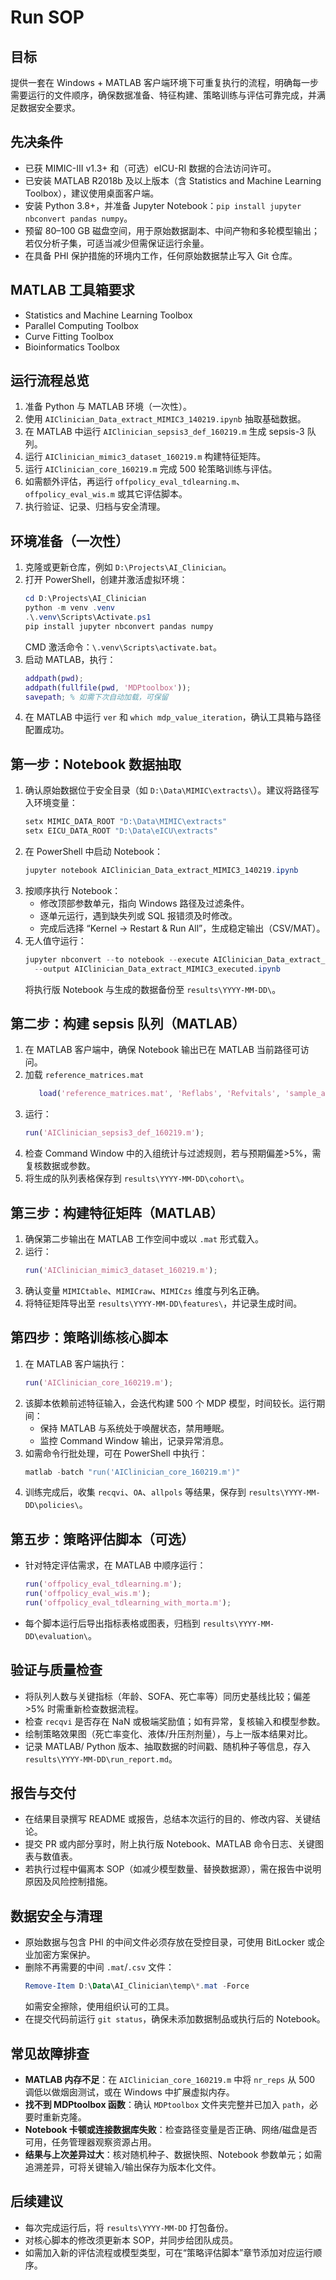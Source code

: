 # Run SOP

## 目标
提供一套在 Windows + MATLAB 客户端环境下可重复执行的流程，明确每一步需要运行的文件顺序，确保数据准备、特征构建、策略训练与评估可靠完成，并满足数据安全要求。

## 先决条件
- 已获 MIMIC-III v1.3+ 和（可选）eICU-RI 数据的合法访问许可。
- 已安装 MATLAB R2018b 及以上版本（含 Statistics and Machine Learning Toolbox），建议使用桌面客户端。
- 安装 Python 3.8+，并准备 Jupyter Notebook：`pip install jupyter nbconvert pandas numpy`。
- 预留 80–100 GB 磁盘空间，用于原始数据副本、中间产物和多轮模型输出；若仅分析子集，可适当减少但需保证运行余量。
- 在具备 PHI 保护措施的环境内工作，任何原始数据禁止写入 Git 仓库。

## MATLAB 工具箱要求
- Statistics and Machine Learning Toolbox
- Parallel Computing Toolbox
- Curve Fitting Toolbox
- Bioinformatics Toolbox


## 运行流程总览
1. 准备 Python 与 MATLAB 环境（一次性）。
2. 使用 `AIClinician_Data_extract_MIMIC3_140219.ipynb` 抽取基础数据。
3. 在 MATLAB 中运行 `AIClinician_sepsis3_def_160219.m` 生成 sepsis-3 队列。
4. 运行 `AIClinician_mimic3_dataset_160219.m` 构建特征矩阵。
5. 运行 `AIClinician_core_160219.m` 完成 500 轮策略训练与评估。
6. 如需额外评估，再运行 `offpolicy_eval_tdlearning.m`、`offpolicy_eval_wis.m` 或其它评估脚本。
7. 执行验证、记录、归档与安全清理。

## 环境准备（一次性）
1. 克隆或更新仓库，例如 `D:\Projects\AI_Clinician`。
2. 打开 PowerShell，创建并激活虚拟环境：
   ```powershell
   cd D:\Projects\AI_Clinician
   python -m venv .venv
   .\.venv\Scripts\Activate.ps1
   pip install jupyter nbconvert pandas numpy
   ```
   CMD 激活命令：`\.venv\Scripts\activate.bat`。
3. 启动 MATLAB，执行：
   ```matlab
   addpath(pwd);
   addpath(fullfile(pwd, 'MDPtoolbox'));
   savepath; % 如需下次自动加载，可保留
   ```
4. 在 MATLAB 中运行 `ver` 和 `which mdp_value_iteration`，确认工具箱与路径配置成功。

## 第一步：Notebook 数据抽取
1. 确认原始数据位于安全目录（如 `D:\Data\MIMIC\extracts\`）。建议将路径写入环境变量：
   ```powershell
   setx MIMIC_DATA_ROOT "D:\Data\MIMIC\extracts"
   setx EICU_DATA_ROOT "D:\Data\eICU\extracts"
   ```
2. 在 PowerShell 中启动 Notebook：
   ```powershell
   jupyter notebook AIClinician_Data_extract_MIMIC3_140219.ipynb
   ```
3. 按顺序执行 Notebook：
   - 修改顶部参数单元，指向 Windows 路径及过滤条件。
   - 逐单元运行，遇到缺失列或 SQL 报错须及时修改。
   - 完成后选择 “Kernel → Restart & Run All”，生成稳定输出（CSV/MAT）。
4. 无人值守运行：
   ```powershell
   jupyter nbconvert --to notebook --execute AIClinician_Data_extract_MIMIC3_140219.ipynb \
     --output AIClinician_Data_extract_MIMIC3_executed.ipynb
   ```
   将执行版 Notebook 与生成的数据备份至 `results\YYYY-MM-DD\`。

## 第二步：构建 sepsis 队列（MATLAB）
1. 在 MATLAB 客户端中，确保 Notebook 输出已在 MATLAB 当前路径可访问。
2. 加载 `reference_matrices.mat` 
   ```matlab
      load('reference_matrices.mat', 'Reflabs', 'Refvitals', 'sample_and_hold');
   ```
3. 运行：
   ```matlab
   run('AIClinician_sepsis3_def_160219.m');
   ```
4. 检查 Command Window 中的入组统计与过滤规则，若与预期偏差>5%，需复核数据或参数。
5. 将生成的队列表格保存到 `results\YYYY-MM-DD\cohort\`。

## 第三步：构建特征矩阵（MATLAB）
1. 确保第二步输出在 MATLAB 工作空间中或以 `.mat` 形式载入。
2. 运行：
   ```matlab
   run('AIClinician_mimic3_dataset_160219.m');
   ```
3. 确认变量 `MIMICtable`、`MIMICraw`、`MIMICzs` 维度与列名正确。
4. 将特征矩阵导出至 `results\YYYY-MM-DD\features\`，并记录生成时间。

## 第四步：策略训练核心脚本
1. 在 MATLAB 客户端执行：
   ```matlab
   run('AIClinician_core_160219.m');
   ```
2. 该脚本依赖前述特征输入，会迭代构建 500 个 MDP 模型，时间较长。运行期间：
   - 保持 MATLAB 与系统处于唤醒状态，禁用睡眠。
   - 监控 Command Window 输出，记录异常消息。
3. 如需命令行批处理，可在 PowerShell 中执行：
   ```powershell
   matlab -batch "run('AIClinician_core_160219.m')"
   ```
4. 训练完成后，收集 `recqvi`、`OA`、`allpols` 等结果，保存到 `results\YYYY-MM-DD\policies\`。

## 第五步：策略评估脚本（可选）
- 针对特定评估需求，在 MATLAB 中顺序运行：
  ```matlab
  run('offpolicy_eval_tdlearning.m');
  run('offpolicy_eval_wis.m');
  run('offpolicy_eval_tdlearning_with_morta.m');
  ```
- 每个脚本运行后导出指标表格或图表，归档到 `results\YYYY-MM-DD\evaluation\`。

## 验证与质量检查
- 将队列人数与关键指标（年龄、SOFA、死亡率等）同历史基线比较；偏差>5% 时需重新检查数据流程。
- 检查 `recqvi` 是否存在 NaN 或极端奖励值；如有异常，复核输入和模型参数。
- 绘制策略效果图（死亡率变化、液体/升压剂剂量），与上一版本结果对比。
- 记录 MATLAB/ Python 版本、抽取数据的时间戳、随机种子等信息，存入 `results\YYYY-MM-DD\run_report.md`。

## 报告与交付
- 在结果目录撰写 README 或报告，总结本次运行的目的、修改内容、关键结论。
- 提交 PR 或内部分享时，附上执行版 Notebook、MATLAB 命令日志、关键图表与数值表。
- 若执行过程中偏离本 SOP（如减少模型数量、替换数据源），需在报告中说明原因及风险控制措施。

## 数据安全与清理
- 原始数据与包含 PHI 的中间文件必须存放在受控目录，可使用 BitLocker 或企业加密方案保护。
- 删除不再需要的中间 `.mat`/`.csv` 文件：
  ```powershell
  Remove-Item D:\Data\AI_Clinician\temp\*.mat -Force
  ```
  如需安全擦除，使用组织认可的工具。
- 在提交代码前运行 `git status`，确保未添加数据制品或执行后的 Notebook。

## 常见故障排查
- **MATLAB 内存不足**：在 `AIClinician_core_160219.m` 中将 `nr_reps` 从 500 调低以做烟囱测试，或在 Windows 中扩展虚拟内存。
- **找不到 MDPtoolbox 函数**：确认 `MDPtoolbox` 文件夹完整并已加入 `path`，必要时重新克隆。
- **Notebook 卡顿或连接数据库失败**：检查路径变量是否正确、网络/磁盘是否可用，任务管理器观察资源占用。
- **结果与上次差异过大**：核对随机种子、数据快照、Notebook 参数单元；如需追溯差异，可将关键输入/输出保存为版本化文件。

## 后续建议
- 每次完成运行后，将 `results\YYYY-MM-DD` 打包备份。
- 对核心脚本的修改须更新本 SOP，并同步给团队成员。
- 如需加入新的评估流程或模型类型，可在“策略评估脚本”章节添加对应运行顺序。
